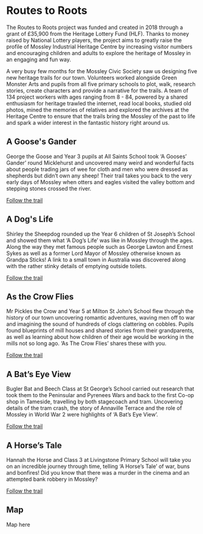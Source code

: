 # Routes to Roots

The Routes to Roots project was funded and created in 2018 through a grant of £35,900 from the Heritage Lottery Fund (HLF). Thanks to money raised by National Lottery players, the project aims to greatly raise the profile of Mossley Industrial Heritage Centre by increasing visitor numbers and encouraging children and adults to explore the heritage of Mossley in an engaging and fun way.

A very busy few months for the Mossley Civic Society saw us designing five new heritage trails for our town. Volunteers worked alongside Green Monster Arts and pupils from all five primary schools to plot, walk, research stories, create characters and provide a narrative for the trails. A team of 134 project workers with ages ranging from 8 - 84, powered by a shared enthusiasm for heritage trawled the internet, read local books, studied old photos, mined the memories of relatives and explored the archives at the Heritage Centre to ensure that the trails bring the Mossley of the past to life and spark a wider interest in the fantastic history right around us.

## A Goose's Gander

George the Goose and Year 3 pupils at All Saints School took ‘A Gooses’ Gander’ round Micklehurst and uncovered many weird and wonderful facts about people trading jars of wee for cloth and men who were dressed as shepherds but didn’t own any sheep! Their trail takes you back to the very early days of Mossley when otters and eagles visited the valley bottom and stepping stones crossed the river.

[Follow the trail](/trails/gooses-gander)

## A Dog's Life

Shirley the Sheepdog rounded up the Year 6 children of St Joseph’s School and showed them what ‘A Dog’s Life’ was like in Mossley through the ages. Along the way they met famous people such as George Lawton and Ernest Sykes as well as a former Lord Mayor of Mossley otherwise known as Grandpa Sticks! A link to a small town in Australia was discovered along with the rather stinky details of emptying outside toilets.

[Follow the trail](/trails/crow-flies)

## As the Crow Flies

Mr Pickles the Crow and Year 5 at Milton St John’s School flew through the history of our town uncovering romantic adventures, waving men off to war and imagining the sound of hundreds of clogs clattering on cobbles. Pupils found blueprints of mill houses and shared stories from their grandparents, as well as learning about how children of their age would be working in the mills not so long ago. ‘As The Crow Flies’ shares these with you.

[Follow the trail](/trails/crow-flies)

## A Bat’s Eye View

Bugler Bat and Beech Class at St George’s School carried out research that took them to the Peninsular and Pyrenees Wars and back to the first Co-op shop in Tameside, travelling by both stagecoach and tram. Uncovering details of the tram crash, the story of Annaville Terrace and the role of Mossley in World War 2 were highlights of ‘A Bat’s Eye View’.

[Follow the trail](/trails/bats-eye-view)

## A Horse’s Tale

Hannah the Horse and Class 3 at Livingstone Primary School will take you on an incredible journey through time, telling ‘A Horse’s Tale’ of war, buns and bonfires! Did you know that there was a murder in the cinema and an attempted bank robbery in Mossley?

[Follow the trail](/trails/horses-tale)

## Map

Map here
